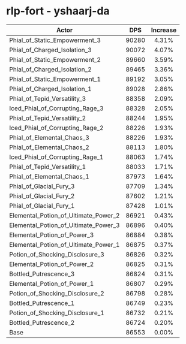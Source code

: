 # rlp-fort - yshaarj-da
| Actor | DPS | Increase |
|---|:---:|:---:|
|Phial_of_Static_Empowerment_3|90280|4.31%|
|Phial_of_Charged_Isolation_3|90072|4.07%|
|Phial_of_Static_Empowerment_2|89660|3.59%|
|Phial_of_Charged_Isolation_2|89465|3.36%|
|Phial_of_Static_Empowerment_1|89192|3.05%|
|Phial_of_Charged_Isolation_1|89028|2.86%|
|Phial_of_Tepid_Versatility_3|88358|2.09%|
|Iced_Phial_of_Corrupting_Rage_3|88328|2.05%|
|Phial_of_Tepid_Versatility_2|88244|1.95%|
|Iced_Phial_of_Corrupting_Rage_2|88226|1.93%|
|Phial_of_Elemental_Chaos_3|88226|1.93%|
|Phial_of_Elemental_Chaos_2|88113|1.80%|
|Iced_Phial_of_Corrupting_Rage_1|88063|1.74%|
|Phial_of_Tepid_Versatility_1|88033|1.71%|
|Phial_of_Elemental_Chaos_1|87973|1.64%|
|Phial_of_Glacial_Fury_3|87709|1.34%|
|Phial_of_Glacial_Fury_2|87602|1.21%|
|Phial_of_Glacial_Fury_1|87428|1.01%|
|Elemental_Potion_of_Ultimate_Power_2|86921|0.43%|
|Elemental_Potion_of_Ultimate_Power_3|86896|0.40%|
|Elemental_Potion_of_Power_3|86884|0.38%|
|Elemental_Potion_of_Ultimate_Power_1|86875|0.37%|
|Potion_of_Shocking_Disclosure_3|86826|0.32%|
|Elemental_Potion_of_Power_2|86825|0.31%|
|Bottled_Putrescence_3|86824|0.31%|
|Elemental_Potion_of_Power_1|86807|0.29%|
|Potion_of_Shocking_Disclosure_2|86798|0.28%|
|Bottled_Putrescence_1|86749|0.23%|
|Potion_of_Shocking_Disclosure_1|86732|0.21%|
|Bottled_Putrescence_2|86724|0.20%|
|Base|86553|0.00%|
